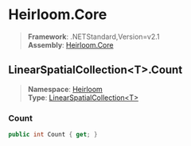 # Heirloom.Core

> **Framework**: .NETStandard,Version=v2.1  
> **Assembly**: [Heirloom.Core][0]  

## LinearSpatialCollection\<T>.Count

> **Namespace**: [Heirloom][0]  
> **Type**: [LinearSpatialCollection\<T>][1]  

### Count

```cs
public int Count { get; }
```

[0]: ../../../Heirloom.Core.md
[1]: ../LinearSpatialCollection[T].md
